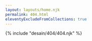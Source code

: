 ```yaml
---
layout: layouts/home.njk
permalink: 404.html
eleventyExcludeFromCollections: true
---
```

{% include "desain/404/404.njk" %}